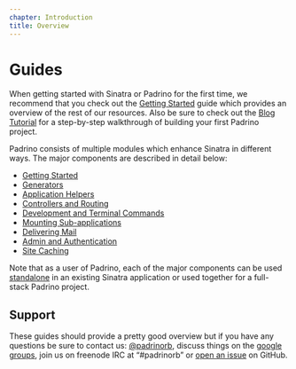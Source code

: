 ```yaml
---
chapter: Introduction
title: Overview
---
```


# Guides

When getting started with Sinatra or Padrino for the first time, we recommend
that you check out the [Getting Started](/guides/getting-started "Getting
Started") guide which provides an overview of the rest of our resources. Also be
sure to check out the [Blog Tutorial](/guides/blog-tutorial "Blog Tutorial") for
a step-by-step walkthrough of building your first Padrino project.

Padrino consists of multiple modules which enhance Sinatra in different ways.
The major components are described in detail below:

- [Getting Started](/guides/getting-started "Getting Started")
- [Generators](/guides/generators "Generators")
- [Application Helpers](/guides/application-helpers "Application Helpers")
- [Controllers and Routing](/guides/controllers "Controllers and Routing")
- [Development and Terminal Commands](/guides/development-commands "Development
  and Terminal Commands")
- [Mounting Sub-applications](/guides/mounting-applications "Mounting
  Sub-applications")
- [Delivering Mail](/guides/padrino-mailer "Delivering Mail")
- [Admin and Authentication](/guides/padrino-admin "Admin and Authentication")
- [Site Caching](/guides/caching-support "Site Caching")

Note that as a user of Padrino, each of the major components can be used
[standalone](/guides/standalone-usage-in-sinatra "standalone") in an existing
Sinatra application or used together for a full-stack Padrino project.

## Support

These guides should provide a pretty good overview but if you have any questions
be sure to contact us: [@padrinorb](http://twitter.com/padrinorb "@padrinorb"),
discuss things on the
[google groups](https://groups.google.com/forum/?hl=en#!forum/padrino "google
groups"), join us on freenode IRC at “\#padrinorb” or
[open an issue](https://github.com/padrino/padrino-framework/issues "open an
issue") on GitHub.
